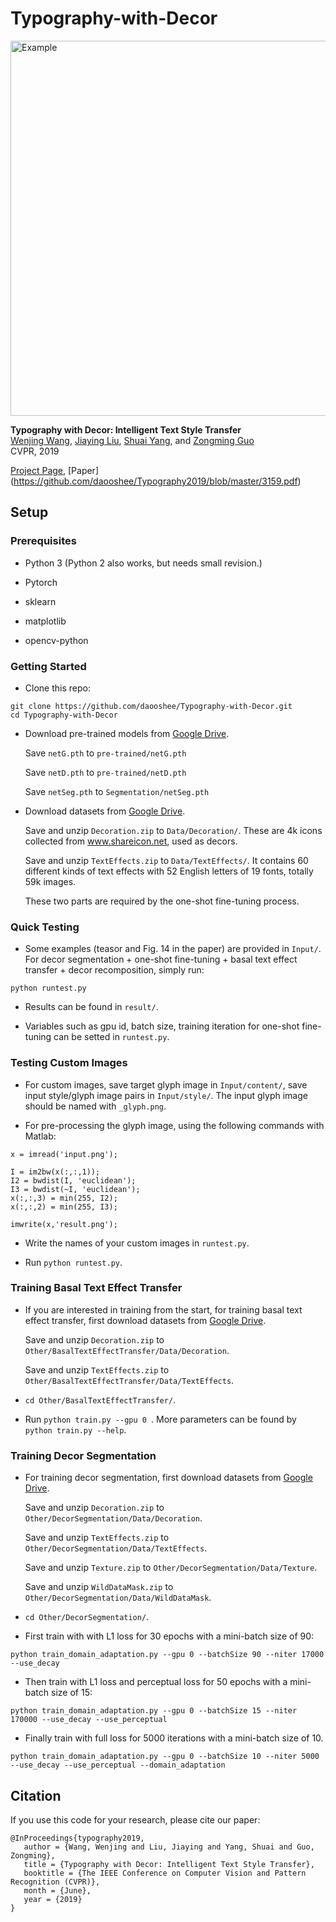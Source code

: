 # Typography-with-Decor
<img src="https://github.com/daooshee/Typography-with-Decor/blob/master/teasor.png" width="600" alt="Example"/>

**Typography with Decor: Intelligent Text Style Transfer** <br>
[Wenjing Wang](https://daooshee.github.io/website/), [Jiaying Liu](http://icst.pku.edu.cn/struct/people/liujiaying.html), [Shuai Yang](http://www.icst.pku.edu.cn/struct/people/yangs/index.html), and [Zongming Guo](http://www.icst.pku.edu.cn/vip/people-guozm.html) <br>
CVPR, 2019

[Project Page](https://daooshee.github.io/Typography2019/), [Paper] (https://github.com/daooshee/Typography2019/blob/master/3159.pdf)

## Setup

### Prerequisites

* Python 3 (Python 2 also works, but needs small revision.)

* Pytorch

* sklearn

* matplotlib

* opencv-python

### Getting Started

* Clone this repo:
```
git clone https://github.com/daooshee/Typography-with-Decor.git
cd Typography-with-Decor
```

* Download pre-trained models from [Google Drive](https://drive.google.com/open?id=1Y0ujOSF1KUepPZ7cIYGmJg04iPMbiywJ).

   Save `netG.pth` to `pre-trained/netG.pth`
   
   Save `netD.pth` to `pre-trained/netD.pth`
   
   Save `netSeg.pth` to `Segmentation/netSeg.pth`
   
* Download datasets from [Google Drive](https://drive.google.com/open?id=1eNYlxpGY7bU8nd36rlu12gkRTGSjxtKu).

   Save and unzip `Decoration.zip` to `Data/Decoration/`. These are 4k icons collected from www.shareicon.net, used as decors.
   
   Save and unzip `TextEffects.zip` to `Data/TextEffects/`. It contains 60 different kinds of text effects with 52 English letters of 19 fonts, totally 59k images.
   
   These two parts are required by the one-shot fine-tuning process.

### Quick Testing
* Some examples (teasor and Fig. 14 in the paper) are provided in `Input/`. For decor segmentation + one-shot fine-tuning + basal text effect transfer + decor recomposition, simply run: <br>
```
python runtest.py
```

* Results can be found in `result/`. 

* Variables such as gpu id, batch size, training iteration for one-shot fine-tuning can be setted in `runtest.py`.

### Testing Custom Images
* For custom images, save target glyph image in `Input/content/`, save input style/glyph image pairs in `Input/style/`. The input glyph image should be named with `_glyph.png`.

* For pre-processing the glyph image, using the following commands with Matlab: 
```
x = imread('input.png'); 

I = im2bw(x(:,:,1));
I2 = bwdist(I, 'euclidean');
I3 = bwdist(~I, 'euclidean');
x(:,:,3) = min(255, I2);
x(:,:,2) = min(255, I3);

imwrite(x,'result.png');
```
* Write the names of your custom images in `runtest.py`.

* Run `python runtest.py`.

### Training Basal Text Effect Transfer

* If you are interested in training from the start, for training basal text effect transfer, first download datasets from [Google Drive](https://drive.google.com/open?id=1eNYlxpGY7bU8nd36rlu12gkRTGSjxtKu). 

   Save and unzip `Decoration.zip` to `Other/BasalTextEffectTransfer/Data/Decoration`. 
   
   Save and unzip `TextEffects.zip` to `Other/BasalTextEffectTransfer/Data/TextEffects`.
   
* `cd Other/BasalTextEffectTransfer/`.

* Run `python train.py --gpu 0 `. More parameters can be found by `python train.py --help`.

### Training Decor Segmentation

* For training decor segmentation, first download datasets from [Google Drive](https://drive.google.com/open?id=1eNYlxpGY7bU8nd36rlu12gkRTGSjxtKu).

   Save and unzip `Decoration.zip` to `Other/DecorSegmentation/Data/Decoration`.
   
   Save and unzip `TextEffects.zip` to `Other/DecorSegmentation/Data/TextEffects`.
   
   Save and unzip `Texture.zip` to `Other/DecorSegmentation/Data/Texture`.
   
   Save and unzip `WildDataMask.zip` to `Other/DecorSegmentation/Data/WildDataMask`. 
   

* `cd Other/DecorSegmentation/`.

* First train with with L1 loss for 30 epochs with a mini-batch size of 90:
```
python train_domain_adaptation.py --gpu 0 --batchSize 90 --niter 17000 --use_decay
```

* Then train with L1 loss and perceptual loss for 50 epochs with a mini-batch size of 15:
```
python train_domain_adaptation.py --gpu 0 --batchSize 15 --niter 170000 --use_decay --use_perceptual
```  

* Finally train with full loss for 5000 iterations with a mini-batch size of 10.
```
python train_domain_adaptation.py --gpu 0 --batchSize 10 --niter 5000 --use_decay --use_perceptual --domain_adaptation
```  

## Citation

If you use this code for your research, please cite our paper:
```
@InProceedings{typography2019,
   author = {Wang, Wenjing and Liu, Jiaying and Yang, Shuai and Guo, Zongming},
   title = {Typography with Decor: Intelligent Text Style Transfer},
   booktitle = {The IEEE Conference on Computer Vision and Pattern Recognition (CVPR)},
   month = {June},
   year = {2019}
}
```
